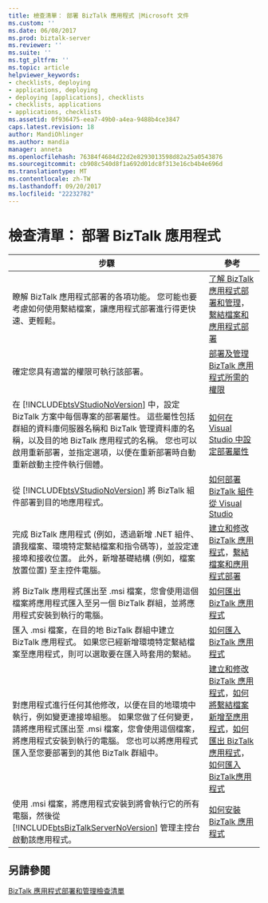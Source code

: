 ```yaml
---
title: 檢查清單： 部署 BizTalk 應用程式 |Microsoft 文件
ms.custom: ''
ms.date: 06/08/2017
ms.prod: biztalk-server
ms.reviewer: ''
ms.suite: ''
ms.tgt_pltfrm: ''
ms.topic: article
helpviewer_keywords:
- checklists, deploying
- applications, deploying
- deploying [applications], checklists
- checklists, applications
- applications, checklists
ms.assetid: 0f936475-eea7-49b0-a4ea-9488b4ce3847
caps.latest.revision: 18
author: MandiOhlinger
ms.author: mandia
manager: anneta
ms.openlocfilehash: 76384f4684d22d2e8293013598d82a25a0543876
ms.sourcegitcommit: cb908c540d8f1a692d01dc8f313e16cb4b4e696d
ms.translationtype: MT
ms.contentlocale: zh-TW
ms.lasthandoff: 09/20/2017
ms.locfileid: "22232782"
---
```

# <a name="checklist-deploy-a-biztalk-application"></a>檢查清單： 部署 BizTalk 應用程式
|步驟|參考|  
|----------|---------------|  
|瞭解 BizTalk 應用程式部署的各項功能。 您可能也要考慮如何使用繫結檔案，讓應用程式部署進行得更快速、更輕鬆。|[了解 BizTalk 應用程式部署和管理](../core/understanding-biztalk-application-deployment-and-management.md)，[繫結檔案和應用程式部署](../core/binding-files-and-application-deployment.md)|  
|確定您具有適當的權限可執行該部署。|[部署及管理 BizTalk 應用程式所需的權限](../core/permissions-required-for-deploying-and-managing-a-biztalk-application.md)|  
|在 [!INCLUDE[btsVStudioNoVersion](../includes/btsvstudionoversion-md.md)] 中，設定 BizTalk 方案中每個專案的部署屬性。 這些屬性包括群組的資料庫伺服器名稱和 BizTalk 管理資料庫的名稱，以及目的地 BizTalk 應用程式的名稱。 您也可以啟用重新部署，並指定選項，以便在重新部署時自動重新啟動主控件執行個體。|[如何在 Visual Studio 中設定部署屬性](../core/how-to-set-deployment-properties-in-visual-studio.md)|  
|從 [!INCLUDE[btsVStudioNoVersion](../includes/btsvstudionoversion-md.md)] 將 BizTalk 組件部署到目的地應用程式。|[如何部署 BizTalk 組件從 Visual Studio](../core/how-to-deploy-a-biztalk-assembly-from-visual-studio.md)|  
|完成 BizTalk 應用程式 (例如，透過新增 .NET 組件、讀我檔案、環境特定繫結檔案和指令碼等)，並設定連接埠和接收位置。 此外，新增基礎結構 (例如，檔案放置位置) 至主控件電腦。|[建立和修改 BizTalk 應用程式](../core/creating-and-modifying-biztalk-applications.md)，[繫結檔案和應用程式部署](../core/binding-files-and-application-deployment.md)|  
|將 BizTalk 應用程式匯出至 .msi 檔案，您會使用這個檔案將應用程式匯入至另一個 BizTalk 群組，並將應用程式安裝到執行的電腦。|[如何匯出 BizTalk 應用程式](../core/how-to-export-a-biztalk-application.md)|  
|匯入 .msi 檔案，在目的地 BizTalk 群組中建立 BizTalk 應用程式。 如果您已經新增環境特定繫結檔案至應用程式，則可以選取要在匯入時套用的繫結。|[如何匯入 BizTalk 應用程式](../core/how-to-import-a-biztalk-application.md)|  
|對應用程式進行任何其他修改，以便在目的地環境中執行，例如變更連接埠組態。 如果您做了任何變更，請將應用程式匯出至 .msi 檔案，您會使用這個檔案，將應用程式安裝到執行的電腦。 您也可以將應用程式匯入至您要部署到的其他 BizTalk 群組中。|[建立和修改 BizTalk 應用程式](../core/creating-and-modifying-biztalk-applications.md)，[如何將繫結檔案新增至應用程式](../core/how-to-add-a-binding-file-to-an-application2.md)，[如何匯出 BizTalk 應用程式](../core/how-to-export-a-biztalk-application.md)，[如何匯入 BizTalk應用程式](../core/how-to-import-a-biztalk-application.md)|  
|使用 .msi 檔案，將應用程式安裝到將會執行它的所有電腦，然後從 [!INCLUDE[btsBizTalkServerNoVersion](../includes/btsbiztalkservernoversion-md.md)] 管理主控台啟動該應用程式。|[如何安裝 BizTalk 應用程式](../core/how-to-install-a-biztalk-application.md)|  
  
## <a name="see-also"></a>另請參閱  
 [BizTalk 應用程式部署和管理檢查清單](../core/biztalk-application-deployment-and-management-checklists.md)